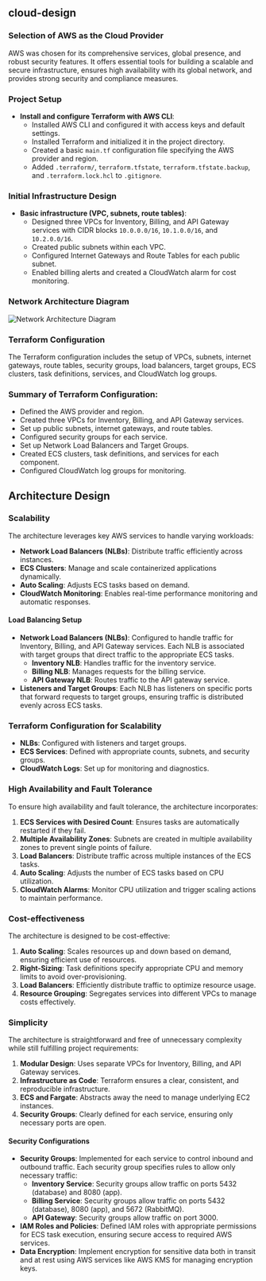 ## cloud-design

### Selection of AWS as the Cloud Provider
AWS was chosen for its comprehensive services, global presence, and robust security features. It offers essential tools for building a scalable and secure infrastructure, ensures high availability with its global network, and provides strong security and compliance measures.

### Project Setup
- **Install and configure Terraform with AWS CLI**:
  - Installed AWS CLI and configured it with access keys and default settings.
  - Installed Terraform and initialized it in the project directory.
  - Created a basic `main.tf` configuration file specifying the AWS provider and region.
  - Added `.terraform/`, `terraform.tfstate`, `terraform.tfstate.backup`, and `.terraform.lock.hcl` to `.gitignore`.

### Initial Infrastructure Design
- **Basic infrastructure (VPC, subnets, route tables)**:
  - Designed three VPCs for Inventory, Billing, and API Gateway services with CIDR blocks `10.0.0.0/16`, `10.1.0.0/16`, and `10.2.0.0/16`.
  - Created public subnets within each VPC.
  - Configured Internet Gateways and Route Tables for each public subnet.
  - Enabled billing alerts and created a CloudWatch alarm for cost monitoring.

### Network Architecture Diagram
![Network Architecture Diagram](https://i.postimg.cc/vZCpBwm8/diagram-export-07-06-2024-18-57-55.png)

### Terraform Configuration

The Terraform configuration includes the setup of VPCs, subnets, internet gateways, route tables, security groups, load balancers, target groups, ECS clusters, task definitions, services, and CloudWatch log groups.

### Summary of Terraform Configuration:
- Defined the AWS provider and region.
- Created three VPCs for Inventory, Billing, and API Gateway services.
- Set up public subnets, internet gateways, and route tables.
- Configured security groups for each service.
- Set up Network Load Balancers and Target Groups.
- Created ECS clusters, task definitions, and services for each component.
- Configured CloudWatch log groups for monitoring.

## Architecture Design

### Scalability
The architecture leverages key AWS services to handle varying workloads:

- **Network Load Balancers (NLBs)**: Distribute traffic efficiently across instances.
- **ECS Clusters**: Manage and scale containerized applications dynamically.
- **Auto Scaling**: Adjusts ECS tasks based on demand.
- **CloudWatch Monitoring**: Enables real-time performance monitoring and automatic responses.

#### Load Balancing Setup
- **Network Load Balancers (NLBs)**: Configured to handle traffic for Inventory, Billing, and API Gateway services. Each NLB is associated with target groups that direct traffic to the appropriate ECS tasks.
  - **Inventory NLB**: Handles traffic for the inventory service.
  - **Billing NLB**: Manages requests for the billing service.
  - **API Gateway NLB**: Routes traffic to the API gateway service.
- **Listeners and Target Groups**: Each NLB has listeners on specific ports that forward requests to target groups, ensuring traffic is distributed evenly across ECS tasks.

### Terraform Configuration for Scalability

- **NLBs**: Configured with listeners and target groups.
- **ECS Services**: Defined with appropriate counts, subnets, and security groups.
- **CloudWatch Logs**: Set up for monitoring and diagnostics.

### High Availability and Fault Tolerance
To ensure high availability and fault tolerance, the architecture incorporates:

1. **ECS Services with Desired Count**: Ensures tasks are automatically restarted if they fail.
2. **Multiple Availability Zones**: Subnets are created in multiple availability zones to prevent single points of failure.
3. **Load Balancers**: Distribute traffic across multiple instances of the ECS tasks.
4. **Auto Scaling**: Adjusts the number of ECS tasks based on CPU utilization.
5. **CloudWatch Alarms**: Monitor CPU utilization and trigger scaling actions to maintain performance.

### Cost-effectiveness
The architecture is designed to be cost-effective:

1. **Auto Scaling**: Scales resources up and down based on demand, ensuring efficient use of resources.
2. **Right-Sizing**: Task definitions specify appropriate CPU and memory limits to avoid over-provisioning.
3. **Load Balancers**: Efficiently distribute traffic to optimize resource usage.
4. **Resource Grouping**: Segregates services into different VPCs to manage costs effectively.

### Simplicity
The architecture is straightforward and free of unnecessary complexity while still fulfilling project requirements:

1. **Modular Design**: Uses separate VPCs for Inventory, Billing, and API Gateway services.
2. **Infrastructure as Code**: Terraform ensures a clear, consistent, and reproducible infrastructure.
3. **ECS and Fargate**: Abstracts away the need to manage underlying EC2 instances.
4. **Security Groups**: Clearly defined for each service, ensuring only necessary ports are open.

#### Security Configurations
- **Security Groups**: Implemented for each service to control inbound and outbound traffic. Each security group specifies rules to allow only necessary traffic:
  - **Inventory Service**: Security groups allow traffic on ports 5432 (database) and 8080 (app).
  - **Billing Service**: Security groups allow traffic on ports 5432 (database), 8080 (app), and 5672 (RabbitMQ).
  - **API Gateway**: Security groups allow traffic on port 3000.
- **IAM Roles and Policies**: Defined IAM roles with appropriate permissions for ECS task execution, ensuring secure access to required AWS services.
- **Data Encryption**: Implement encryption for sensitive data both in transit and at rest using AWS services like AWS KMS for managing encryption keys.